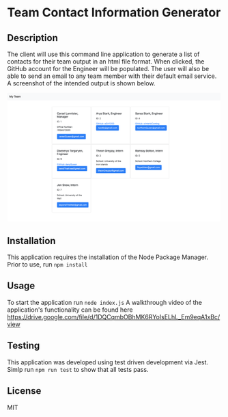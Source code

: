 # Team Contact Information Generator

## Description 
The client will use this command line application to generate a list of contacts 
for their team output in an html file format. When clicked, the GitHub 
account for the Engineer will be populated. The user will also be able 
to send an email to any team member with their default email service. 
A screenshot of the intended output is shown below.

<img src="assets/images/output_screenshot.png" width="500">

## Installation
This application requires the installation of the Node Package Manager. Prior to use, run `npm install`

## Usage
To start the application run `node index.js`
A walkthrough video of the application's functionality can be found here https://drive.google.com/file/d/1DQCqmbOBhMK6RYoIsELhL_Em9eqA1xBc/view

## Testing
This application was developed using test driven development via Jest. Simlp run `npm run test` to show that all tests pass.

## License
MIT
